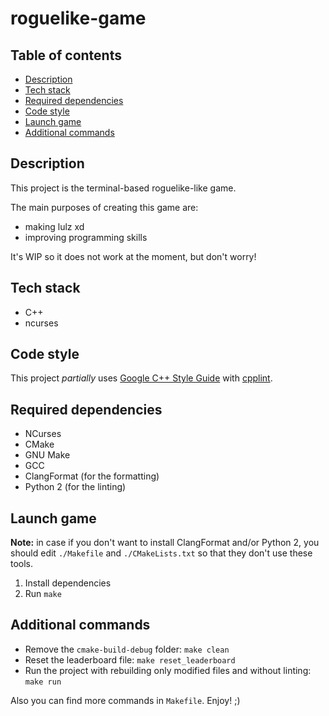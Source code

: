 # roguelike-game

## Table of contents

* [Description](#description)
* [Tech stack](#tech-stack)
* [Required dependencies](#required-dependencies)
* [Code style](#code-style)
* [Launch game](#launch-game)
* [Additional commands](#additional-commands)

## Description

This project is the terminal-based roguelike-like game.

The main purposes of creating this game are:
* making lulz xd
* improving programming skills

It's WIP so it does not work at the moment, but don't worry!

## Tech stack

* C++
* ncurses

## Code style

This project _partially_ uses
[Google C++ Style Guide](https://google.github.io/styleguide/cppguide.html)
with [cpplint](https://google.github.io/styleguide/cppguide.html#cpplint).

## Required dependencies

* NCurses
* CMake
* GNU Make
* GCC
* ClangFormat (for the formatting)
* Python 2 (for the linting)

## Launch game

**Note:** in case if you don't want to install ClangFormat and/or Python 2,
you should edit `./Makefile` and `./CMakeLists.txt` so that they don't use
these tools.

1) Install dependencies
2) Run `make`

## Additional commands

* Remove the `cmake-build-debug` folder: `make clean`
* Reset the leaderboard file: `make reset_leaderboard`
* Run the project with rebuilding only modified files and without linting: `make run`

Also you can find more commands in `Makefile`. Enjoy! ;)
